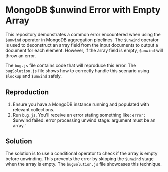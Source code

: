 # MongoDB $unwind Error with Empty Array

This repository demonstrates a common error encountered when using the `$unwind` operator in MongoDB aggregation pipelines. The `$unwind` operator is used to deconstruct an array field from the input documents to output a document for each element.  However, if the array field is empty, `$unwind` will throw an error.

The `bug.js` file contains code that will reproduce this error. The `bugSolution.js` file shows how to correctly handle this scenario using `$lookup` and `$unwind` safely.

## Reproduction

1. Ensure you have a MongoDB instance running and populated with relevant collections.
2. Run `bug.js`. You'll receive an error stating something like: `error: `$unwind failed: error processing unwind stage: argument must be an array.`

## Solution

The solution is to use a conditional operator to check if the array is empty before unwinding.  This prevents the error by skipping the `$unwind` stage when the array is empty.  The `bugSolution.js` file showcases this technique.